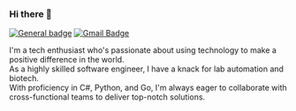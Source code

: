 ### Hi there 👋
 [![General badge](https://img.shields.io/badge/LinkedIn-0077B5?style=flat&logo=linkedin&logoColor=white)](https://www.linkedin.com/in/yanasheberla/) 
[![Gmail Badge](https://img.shields.io/badge/-yana-c14438?style=flat&logo=Gmail&logoColor=white&link=mailto:yana@sdenn.com)](mailto:yana@sdenn.com?subject=[GitHub])

I'm a tech enthusiast who's passionate about using technology to make a positive difference in the world. 
<br>
As a highly skilled software engineer, I have a knack for lab automation and biotech. 
<br>
With proficiency in C#, Python, and Go, I'm always eager to collaborate with cross-functional teams to deliver top-notch solutions. 
